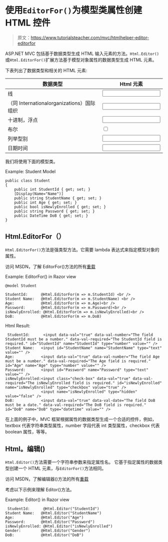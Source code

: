 # 使用`EditorFor()`为模型类属性创建 HTML 控件

> 原文：<https://www.tutorialsteacher.com/mvc/htmlhelper-editor-editorfor>

ASP.NET MVC 包括基于数据类型生成 HTML 输入元素的方法。`Html.Editor()`或`Html.EditorFor()`扩展方法基于模型对象属性的数据类型生成 HTML 元素。

下表列出了数据类型和相关的 HTML 元素:

| 数据类型 | Html 元素 |
| --- | --- |
| 线 | <input type="text"> |
| （同 Internationalorganizations）国际组织 | <input type="number"> |
| 十进制，浮点 | <input type="text"> |
| 布尔 | <input type="checkbox"> |
| 列举型别 | <input type="text"> |
| 日期时间 | <input type="datetime"> |

我们将使用下面的模型类。

Example: Student Model 

```
public class Student
{
    public int StudentId { get; set; }
    [Display(Name="Name")]
    public string StudentName { get; set; }
    public int Age { get; set; }
    public bool isNewlyEnrolled { get; set; }
    public string Password { get; set; }
    public DateTime DoB { get; set; }
} 
```

## Html.EditorFor（）

`Html.EditorFor()`方法是强类型方法。它需要 lambda 表达式来指定模型对象的属性。

访问 MSDN，了解 EditorFor()方法的所有[重载](https://docs.microsoft.com/en-us/dotnet/api/system.web.mvc.html.editorextensions.editorfor?view=aspnet-mvc-5.2)

Example: EditorFor() in Razor view 

```
@model Student

StudentId:      @Html.EditorFor(m => m.StudentId) <br />
Student Name:   @Html.EditorFor(m => m.StudentName) <br />
Age:            @Html.EditorFor(m => m.Age)<br />
Password:       @Html.EditorFor(m => m.Password)<br />
isNewlyEnrolled: @Html.EditorFor(m => m.isNewlyEnrolled)<br />
DoB:            @Html.EditorFor(m => m.DoB) 
```

Html Result:

```
 StudentId:      <input data-val="true" data-val-number="The field StudentId must be a number." data-val-required="The StudentId field is required." id="StudentId" name="StudentId" type="number" value="" /> 
Student Name:   <input id="StudentName" name="StudentName" type="text" value="" />
Age:            <input data-val="true" data-val-number="The field Age must be a number." data-val-required="The Age field is required." id="Age" name="Age" type="number" value="" />
Password:       <input id="Password" name="Password" type="text" value="" />
isNewlyEnrolled:<input class="check-box" data-val="true" data-val-required="The isNewlyEnrolled field is required." id="isNewlyEnrolled" name="isNewlyEnrolled" type="checkbox" value="true" />
                <input name="isNewlyEnrolled" type="hidden" value="false" />
DoB:            <input data-val="true" data-val-date="The field DoB must be a date." data-val-required="The DoB field is required." id="DoB" name="DoB" type="datetime" value="" /> 
```

在上面的例子中，MVC 框架根据属性的数据类型生成一个合适的控件，例如，textbox 代表字符串类型属性，number 字段代表 int 类型属性，checkbox 代表 boolean 属性，等等。

## Html。编辑()

`Html.Editor()`方法需要一个字符串参数来指定属性名。 它基于指定属性的数据类型创建一个 HTML 元素，与`EditorFor()`方法相同。

访问 MSDN，了解编辑器()方法的所有[重载](https://msdn.microsoft.com/en-us/library/system.web.mvc.html.editorextensions.editor(v=vs.118).aspx)

考虑以下示例来理解 Editor()方法。

Example: Editor() in Razor view 

```
 StudentId:      @Html.Editor("StudentId")
Student Name:   @Html.Editor("StudentName")
Age:            @Html.Editor("Age")
Password:       @Html.Editor("Password")
isNewlyEnrolled: @Html.Editor("isNewlyEnrolled")
Gender:         @Html.Editor("Gender")
DoB:            @Html.Editor("DoB") 
```


